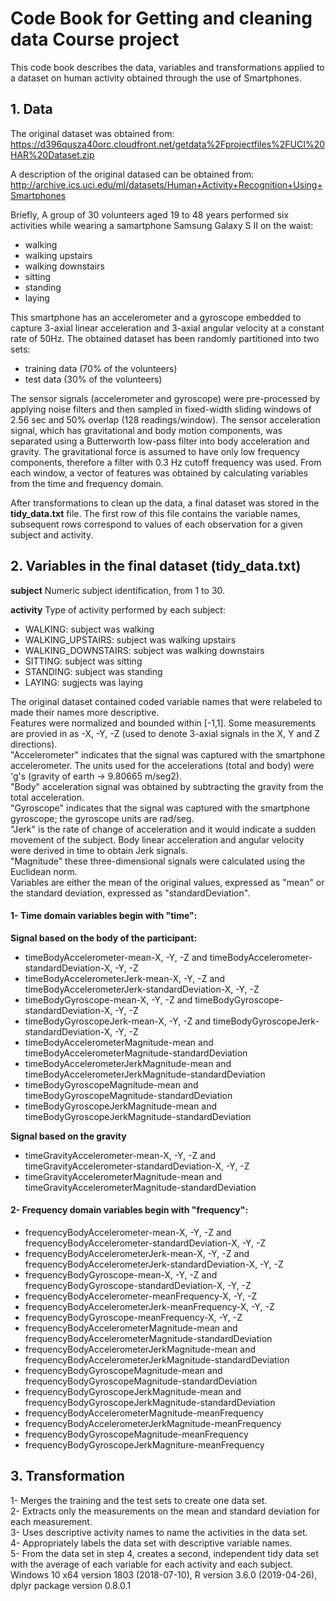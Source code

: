 # Code Book for Getting and cleaning data Course project

This code book describes the data, variables and transformations applied to a dataset on human activity obtained
through the use of Smartphones. 

## 1. Data
The original dataset was obtained from:
https://d396qusza40orc.cloudfront.net/getdata%2Fprojectfiles%2FUCI%20HAR%20Dataset.zip

A description of the original datased can be obtained from:
http://archive.ics.uci.edu/ml/datasets/Human+Activity+Recognition+Using+Smartphones

Briefly, A group of 30 volunteers aged 19 to 48 years performed six activities while wearing a samartphone Samsung Galaxy S II on the waist:
- walking  
- walking upstairs  
- walking downstairs  
- sitting  
- standing  
- laying  

This smartphone has an accelerometer and a gyroscope embedded to capture 3-axial linear acceleration and 3-axial angular velocity at a constant rate of 50Hz.
The obtained dataset has been randomly partitioned into two sets:
- training data (70% of the volunteers)  
- test data (30% of the volunteers)

The sensor signals (accelerometer and gyroscope) were pre-processed by applying noise filters and then sampled in fixed-width sliding windows of 2.56 sec and 50% overlap (128 readings/window). The sensor acceleration signal, which has gravitational and body motion components, was separated using a Butterworth low-pass filter into body acceleration and gravity. The gravitational force is assumed to have only low frequency components, therefore a filter with 0.3 Hz cutoff frequency was used. From each window, a vector of features was obtained by calculating variables from the time and frequency domain.

After transformations to clean up the data, a final dataset was stored in the **tidy_data.txt** file. The first row of this file contains the variable names, subsequent rows correspond to values of each observation for a given subject and activity.

## 2. Variables in the final dataset (tidy_data.txt)
**subject** Numeric subject identification, from 1 to 30.

**activity** Type of activity performed by each subject:
- WALKING: subject was walking  
- WALKING_UPSTAIRS: subject was walking upstairs  
- WALKING_DOWNSTAIRS: subject was walking downstairs  
- SITTING: subject was sitting  
- STANDING: subject was standing  
- LAYING: sugjects was laying  

The original dataset contained coded variable names that were relabeled to made their names more descriptive.  
Features were normalized and bounded within [-1,1]. 
Some measurements are provied in as -X, -Y, -Z (used to denote 3-axial signals in the X, Y and Z directions).  
"Accelerometer" indicates that the signal was captured with the smartphone accelerometer. The units used for the accelerations (total and body) were 'g's (gravity of earth -> 9.80665 m/seg2).  
"Body" acceleration signal was obtained by subtracting the gravity from the total acceleration.  
"Gyroscope" indicates that the signal was captured with the smartphone gyroscope; the gyroscope units are rad/seg.  
"Jerk" is the rate of change of acceleration and it would indicate a sudden movement of the subject. Body linear acceleration and angular velocity were derived in time to obtain Jerk signals.  
"Magnitude" these three-dimensional signals were calculated using the Euclidean norm.  
Variables are either the mean of the original values, expressed as "mean" or the standard deviation, expressed as "standardDeviation".  
 

#### 1- Time domain variables begin with "time":  
**Signal based on the body of the participant:**  
- timeBodyAccelerometer-mean-X, -Y, -Z and timeBodyAccelerometer-standardDeviation-X, -Y, -Z  
- timeBodyAccelerometerJerk-mean-X, -Y, -Z and timeBodyAccelerometerJerk-standardDeviation-X, -Y, -Z  
- timeBodyGyroscope-mean-X, -Y, -Z and timeBodyGyroscope-standardDeviation-X, -Y, -Z  
- timeBodyGyroscopeJerk-mean-X, -Y, -Z and timeBodyGyroscopeJerk-standardDeviation-X, -Y, -Z  
- timeBodyAccelerometerMagnitude-mean  and timeBodyAccelerometerMagnitude-standardDeviation  
- timeBodyAccelerometerJerkMagnitude-mean and timeBodyAccelerometerJerkMagnitude-standardDeviation  
- timeBodyGyroscopeMagnitude-mean and timeBodyGyroscopeMagnitude-standardDeviation  
- timeBodyGyroscopeJerkMagnitude-mean and timeBodyGyroscopeJerkMagnitude-standardDeviation  

**Signal based on the gravity**  
- timeGravityAccelerometer-mean-X, -Y, -Z  and  timeGravityAccelerometer-standardDeviation-X, -Y, -Z  
- timeGravityAccelerometerMagnitude-mean and timeGravityAccelerometerMagnitude-standardDeviation  
  

  
#### 2- Frequency domain variables begin with "frequency":  
- frequencyBodyAccelerometer-mean-X, -Y, -Z and frequencyBodyAccelerometer-standardDeviation-X, -Y, -Z  
- frequencyBodyAccelerometerJerk-mean-X, -Y, -Z and frequencyBodyAccelerometerJerk-standardDeviation-X, -Y, -Z  
- frequencyBodyGyroscope-mean-X, -Y, -Z and frequencyBodyGyroscope-standardDeviation-X, -Y, -Z  
- frequencyBodyAccelerometer-meanFrequency-X, -Y, -Z  
- frequencyBodyAccelerometerJerk-meanFrequency-X, -Y, -Z  
- frequencyBodyGyroscope-meanFrequency-X, -Y, -Z  
- frequencyBodyAccelerometerMagnitude-mean and frequencyBodyAccelerometerMagnitude-standardDeviation  
- frequencyBodyAccelerometerJerkMagnitude-mean and frequencyBodyAccelerometerJerkMagnitude-standardDeviation  
- frequencyBodyGyroscopeMagnitude-mean and frequencyBodyGyroscopeMagnitude-standardDeviation  
- frequencyBodyGyroscopeJerkMagnitude-mean and frequencyBodyGyroscopeJerkMagnitude-standardDeviation  
- frequencyBodyAccelerometerMagnitude-meanFrequency  
- frequencyBodyAccelerometerJerkMagnitude-meanFrequency  
- frequencyBodyGyroscopeMagnitude-meanFrequency  
- frequencyBodyGyroscopeJerkMagniture-meanFrequency


## 3. Transformation
1- Merges the training and the test sets to create one data set.  
2- Extracts only the measurements on the mean and standard deviation for each measurement.  
3- Uses descriptive activity names to name the activities in the data set.  
4- Appropriately labels the data set with descriptive variable names.  
5- From the data set in step 4, creates a second, independent tidy data set with the average of each variable for each activity and each subject.  
Windows 10 x64 version 1803 (2018-07-10), R version 3.6.0 (2019-04-26), dplyr package version 0.8.0.1
